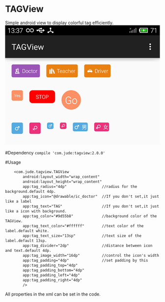 # TAGView 
Simple android view to display colorful tag efficiently.
![image](image.png)

#Dependency
`compile 'com.jude:tagview:2.0.0'`

#Usage

        <com.jude.tagview.TAGView
            android:layout_width="wrap_content"
            android:layout_height="wrap_content"
            app:tag_radius="4dp"                //radius for the background.default 4dp.
            app:tag_icon="@drawable/ic_doctor"  //If you don't set,it just like a label
            app:tag_text="TAG"                  //If you don't set,it just like a icon with background.
            app:tag_color="#9d55b8"             //background color of the TAGView.
            app:tag_text_color="#ffffff"        //text color of the label.default white.
            app:tag_text_size="13sp"            //text size of the label.default 13sp.
            app:tag_divider="2dp"               //distance between icon and text.default 4dp.
            app:tag_image_width="16dp"          //control the icon's width
            app:tag_padding="4dp"               //set padding by this
            app:tag_padding_top="4dp"
            app:tag_padding_bottom="4dp"
            app:tag_padding_left="4dp"
            app:tag_padding_right="4dp"
            />

All properties in the xml can be set in the code.


